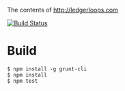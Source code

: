 The contents of http://ledgerloops.com

[![Build Status](http://img.shields.io/travis/michielbdejong/ledgerloops.svg?style=flat)](http://travis-ci.org/michielbdejong/ledgerloops)


# Build

```
$ npm install -g grunt-cli
$ npm install
$ npm test
